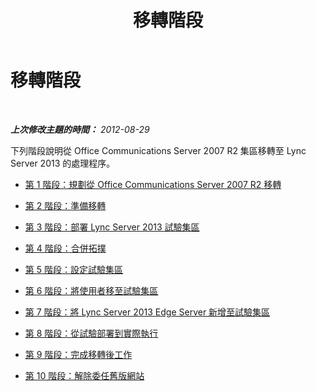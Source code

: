 ﻿---
title: 移轉階段
TOCTitle: 移轉階段
ms:assetid: 71c7cb8e-45f8-441f-b433-03e3d9436992
ms:mtpsurl: https://technet.microsoft.com/zh-tw/library/JJ205002(v=OCS.15)
ms:contentKeyID: 49291288
ms.date: 08/10/2015
mtps_version: v=OCS.15
ms.translationtype: HT
---

# 移轉階段

 

_**上次修改主題的時間：** 2012-08-29_

下列階段說明從 Office Communications Server 2007 R2 集區移轉至 Lync Server 2013 的處理程序。

  - [第 1 階段：規劃從 Office Communications Server 2007 R2 移轉](phase-1-plan-your-migration-from-office-communications-server-2007-r2.md)

  - [第 2 階段：準備移轉](phase-2-prepare-for-migration_1.md)

  - [第 3 階段：部署 Lync Server 2013 試驗集區](phase-3-deploy-lync-server-2013-pilot-pool_1.md)

  - [第 4 階段：合併拓撲](phase-4-merge-topologies.md)

  - [第 5 階段：設定試驗集區](phase-5-configure-the-pilot-pool.md)

  - [第 6 階段：將使用者移至試驗集區](phase-6-move-users-to-the-pilot-pool.md)

  - [第 7 階段：將 Lync Server 2013 Edge Server 新增至試驗集區](phase-7-add-lync-server-2013-edge-server-to-pilot-pool.md)

  - [第 8 階段：從試驗部署到實際執行](phase-8-move-from-pilot-deployment-into-production.md)

  - [第 9 階段：完成移轉後工作](phase-9-complete-post-migration-tasks.md)

  - [第 10 階段：解除委任舊版網站](phase-10-decommission-legacy-site.md)

